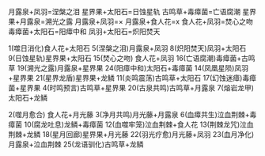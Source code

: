 月露泉+凤羽=涅槃之泪
星界果+太阳石=日蚀星轨
古鸣草+毒瘴菌=亡语腐潮
星界果+月露泉=溯光之露
月露泉+凤羽=×
月露泉+食人花=x
食人花+凤羽=焚心之吻
毒瘴菌+太阳石=阳瘴中和
凤羽+太阳石=炽阳焚天

1(噬日消化)食人花+太阳石
5(涅槃之泪)月露泉+凤羽
8(炽阳焚天)凤羽+太阳石
9(日蚀星轨)星界果+太阳石
15(焚心之吻) 食人花+凤羽
16(亡语腐潮)毒瘴菌+古鸣草
19(溯光之露)月露泉+星界果
24(阳瘴中和)太阳石+毒瘴菌
14(凤凰星陨)凤羽+星界果
21(星界龙盾)星界果+龙鳞
11(炎鸣震荡)古鸣草+太阳石
17(幻蚀迷瘴)毒瘴菌+星界果
4(时鸣预言)古鸣草+星界果
20(古泉共鸣)古鸣草+月露泉
7(熔岩龙甲)太阳石+龙鳞

2(噬月愈合) 食人花+月光藤
3(净月共鸣)月光藤+月露泉
6(血瘴共生)泣血荆棘+毒瘴菌
10(腐龙吐息)龙鳞+毒瘴菌
12(血噬牢笼)泣血荆棘+食人花
13(荆棘龙咒)泣血荆棘+龙鳞
18(星月回廊)星界果+月光藤
22(羽光疗愈)月光藤+凤羽
23(血月净化)月露泉+泣血荆棘
25(龙语驯化)古鸣草+龙鳞